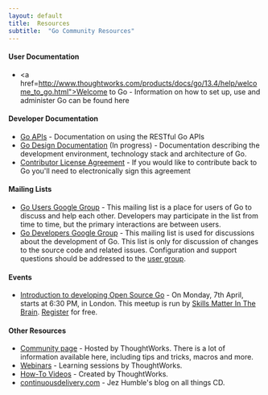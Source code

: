 ```yaml
---
layout: default
title:  Resources
subtitle:  "Go Community Resources"
---
```


#### User Documentation

- <a href=http://www.thoughtworks.com/products/docs/go/13.4/help/welcome_to_go.html">Welcome to Go</a> - Information on how to set up, use and administer Go can be found here

#### Developer Documentation

- <a href="http://www.thoughtworks.com/products/docs/go/13.4/help/go_api.html">Go APIs</a> - Documentation on using the RESTful Go APIs
- <a href="https://github.com/GoCD/design-documentation">Go Design Documentation</a> (In progress) - Documentation describing the development environment, technology stack and architecture of Go. 
- <a href="/contribute/cla.html">Contributor License Agreement</a> - If you would like to contribute back to Go you'll need to electronically sign this agreement

#### Mailing Lists

- <a href="https://groups.google.com/forum/#!forum/go-cd">Go Users Google Group</a> - This mailing list is a place for users of Go to discuss and help each other. Developers may participate in the list from time to time, but the primary interactions are between users. 
- <a href="https://groups.google.com/forum/#!forum/go-cd-dev">Go Developers Google Group</a> - This mailing list is used for discussions about the development of Go. This list is only for discussion of changes to the source code and related issues. Configuration and support questions should be addressed to the <a href="https://groups.google.com/forum/#!forum/go-cd">user group</a>.


#### Events
- <a href="https://skillsmatter.com/meetups/6303-introduction-to-developing-open-source-go">Introduction to developing Open Source Go</a> - On Monday, 7th April, starts at 6:30 PM, in London. This meetup is run by <a href="https://skillsmatter.com/groups/500-in-the-brain">Skills Matter In The Brain</a>.  <a href="https://skillsmatter.com/meetups/6303-introduction-to-developing-open-source-go">Register</a> for free. 


#### Other Resources
- <a href="http://support.thoughtworks.com/categories/20002778-Go-Community-Support">Community page</a> - Hosted by ThoughtWorks. There is a lot of information available here, including tips and tricks, macros and more.
- <a href="http://www.thoughtworks.com/products/go-continuous-delivery/resources">Webinars</a> - Learning sessions by ThoughtWorks.
- <a href="http://www.thoughtworks.com/products/go-continuous-delivery/resources#Videos">How-To Videos</a> - Created by ThoughtWorks.
- <a href="http://continuousdelivery.com/">continuousdelivery.com</a> - Jez Humble's blog on all things CD.
